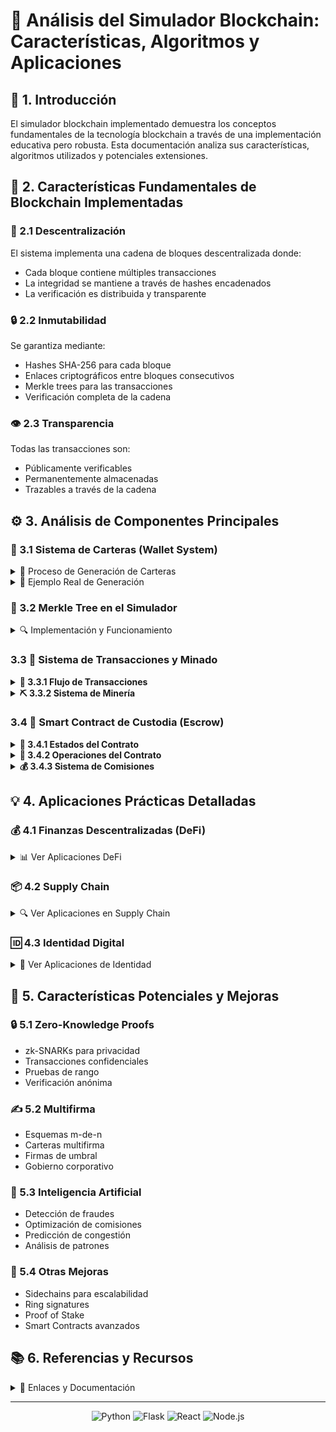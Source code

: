 # 🔗 Análisis del Simulador Blockchain: Características, Algoritmos y Aplicaciones

## 📌 1. Introducción

El simulador blockchain implementado demuestra los conceptos fundamentales de la tecnología blockchain a través de una implementación educativa pero robusta. Esta documentación analiza sus características, algoritmos utilizados y potenciales extensiones.

## 🌟 2. Características Fundamentales de Blockchain Implementadas

### 🔄 2.1 Descentralización
El sistema implementa una cadena de bloques descentralizada donde:
- Cada bloque contiene múltiples transacciones
- La integridad se mantiene a través de hashes encadenados
- La verificación es distribuida y transparente

### 🔒 2.2 Inmutabilidad
Se garantiza mediante:
- Hashes SHA-256 para cada bloque
- Enlaces criptográficos entre bloques consecutivos
- Merkle trees para las transacciones
- Verificación completa de la cadena

### 👁️ 2.3 Transparencia
Todas las transacciones son:
- Públicamente verificables
- Permanentemente almacenadas
- Trazables a través de la cadena

## ⚙️ 3. Análisis de Componentes Principales

### 💼 3.1 Sistema de Carteras (Wallet System)

<details>
<summary>🔐 Proceso de Generación de Carteras</summary>

```mermaid
graph TD
    A[Entropía 16 bytes] -->|SHA256| B[Checksum 4 bits]
    A --> C[Concatenación]
    B --> C
    C -->|12 grupos de 11 bits| D[Frase Mnemónica]
    D -->|PBKDF2| E[Semilla 64 bytes]
    E -->|HMAC-SHA512| F[64 bytes output]
    F -->|Primeros 32 bytes| G[Master Private Key]
    F -->|Últimos 32 bytes| H[Chain Code sin usar]
    G -->|ECDSA| I[Public Key]
    I -->|SHA256 + RIPEMD160| J[Dirección]
```

</details>

<details>
<summary>📝 Ejemplo Real de Generación</summary>

### 1️⃣ Entropía Inicial
Generamos 16 bytes de entropía aleatoria segura:
```
b9607f3e17a28b93fac8d225f029a21f
```

### 2️⃣ Proceso de Frase Mnemónica
1. Calculamos el checksum SHA256 de la entropía
2. Tomamos los primeros 4 bits del checksum: `0111`
3. Combinamos entropía + checksum
4. Dividimos en 12 grupos de 11 bits cada uno
5. Convertimos cada grupo en una palabra usando el diccionario BIP39

Resultado: 
```
rich advance sorry consider chunk six twelve bottom chalk life hammer discover
```

### 3️⃣ Generación de Semilla
1. Utilizamos PBKDF2 (Password-Based Key Derivation Function 2) 
   - Input: la frase mnemónica
   - Salt: "mnemonic" (sin passphrase adicional)
   - 2048 iteraciones
   - Resultado: semilla de 64 bytes

Semilla resultante:
```
eb7c262128ca9c2df68942449e526347e5fbac690ba31919cdd9309f3d822eac0e1b5da78caac8dc7464e22581265bb79f80507984246dc0184235c6595c94ba
```

### 4️⃣ Derivación de Clave Maestra
1. Aplicamos HMAC-SHA512
   - Input: la semilla
   - Key: "Bitcoin seed"
2. Del resultado de 64 bytes:
   - Primeros 32 bytes → Master Private Key:
     ```
     6f5dd801cee8b5fb32e8b53d415866d128fe78aa72cc554a6ead87175188989d
     ```
   - Últimos 32 bytes → Chain Code (no utilizado):
     ```
     aa2736bc6b3c4875a120a7e3388cce374ead3c7a9362c4d08cef99783cded8b4
     ```

### 5️⃣ Generación de Clave Pública
1. Utilizamos la curva elíptica secp256k1
2. Multiplicamos el punto generador por la clave privada
3. Obtenemos la clave pública sin comprimir (64 bytes):
```
57515390831c62952d73de0605260e9f11beaf2bd6429f2c2d13d960a79ca9e4cb1e4f9a737cbc0232a0803e0c0a1a81673d0b64e3200a3958a1945a9ae5de23
```

### 6️⃣ Creación de Dirección
1. Aplicamos SHA256 a la clave pública
2. Aplicamos RIPEMD160 al resultado
3. Obtenemos la dirección final:
```
f2025103a84d2ba893fd942a8140d09520958060
```

### 7️⃣ Protección de Clave Privada
1. Generamos un salt aleatorio de 16 bytes
2. Utilizamos la contraseña del usuario ("1234") con PBKDF2
3. Generamos un IV aleatorio
4. Ciframos la clave privada usando AES-256-CBC
5. Combinamos: salt + IV + datos cifrados
6. Codificamos en base64 para almacenamiento seguro

</details>

### 🌳 3.2 Merkle Tree en el Simulador

<details>
<summary>🔍 Implementación y Funcionamiento</summary>

```mermaid
graph TD
    A[Root Hash] --> B[Hash1-2]
    A --> C[Hash3-4]
    B --> D[Hash1]
    B --> E[Hash2]
    C --> F[Hash3]
    C --> G[Hash4]
    D --> H[Tx1]
    E --> I[Tx2]
    F --> J[Tx3]
    G --> K[Tx4]
    
    style A fill:#f9f,stroke:#333,stroke-width:4px
    style B fill:#bbf,stroke:#333,stroke-width:2px
    style C fill:#bbf,stroke:#333,stroke-width:2px
    style D fill:#ddf,stroke:#333,stroke-width:2px
    style E fill:#ddf,stroke:#333,stroke-width:2px
    style F fill:#ddf,stroke:#333,stroke-width:2px
    style G fill:#ddf,stroke:#333,stroke-width:2px
```

#### 🔄 Proceso de Construcción
1. Se calcula el hash SHA256 de cada transacción individual
2. Los hashes se emparejan y se combinan
3. Proceso continúa hasta obtener un único hash (root)
4. Si hay número impar de hashes, se duplica el último

#### 🎯 Beneficios en el Simulador
- **Eficiencia**: Verificación rápida de transacciones
- **Integridad**: Detección inmediata de modificaciones
- **Pruebas de Inclusión**: Verificación sin descargar todo el bloque
- **Escalabilidad**: Estructura optimizada para grandes conjuntos de datos

</details>

### 3.3 🔄 Sistema de Transacciones y Minado

<details>
<summary><strong>📝 3.3.1 Flujo de Transacciones</strong></summary>

#### Diagrama de Secuencia
> Ilustra el proceso completo desde la creación hasta la confirmación de una transacción

```mermaid
sequenceDiagram
participant Usuario
participant Frontend
participant Backend
participant Mempool
participant Blockchain

Usuario->>Frontend: Inicia transacción
Frontend->>Frontend: Prepara datos y firma
Frontend->>Backend: POST /transactions/new
Backend->>Backend: Verifica firma ECDSA
Backend->>Backend: Valida balance
Backend->>Mempool: Añade transacción
Backend->>Frontend: Confirma recepción

Note over Frontend,Backend: Proceso de Minado

Usuario->>Frontend: Selecciona transacciones
Frontend->>Backend: POST /mine
Backend->>Mempool: Obtiene transacciones
Backend->>Backend: Crea bloque candidato

loop Proof of Work
Backend->>Backend: Calcula hash
Backend->>Backend: Verifica dificultad
end

Backend->>Blockchain: Añade bloque
Backend->>Mempool: Elimina transacciones minadas
Backend->>Frontend: Retorna bloque minado
Frontend->>Usuario: Actualiza interfaz
```

#### Características Principales
- Verificación de firmas ECDSA
- Validación de balances
- Sistema de comisiones
- Confirmaciones en tiempo real
</details>

<details>
<summary><strong>⛏️ 3.3.2 Sistema de Minería</strong></summary>

#### Casos de Uso
> Proceso de minado y distribución de recompensas

```mermaid
graph TD
A[Minero] -->|Selecciona| B[Ver Mempool]
B -->|Hasta 3 tx| C[Iniciar Minado]
C -->|Mining Fee| D[Proof of Work]
C -->|Block Reward| E[Coinbase Tx]
D -->|Hash Válido| F[Nuevo Bloque]
F -->|Verificación| G[Añadir a Cadena]
G -->|Actualizar| H[Balances]

style A fill:#f9f,stroke:#333,stroke-width:2px
style D fill:#bbf,stroke:#333,stroke-width:2px
style F fill:#bfb,stroke:#333,stroke-width:2px
```

#### Características
- Selección de hasta 3 transacciones
- Dificultad ajustable (0-4 ceros)
- Recompensa base + comisiones
- Verificación de bloques minados
</details>

### 3.4 📜 Smart Contract de Custodia (Escrow)

<details>
<summary><strong>🔄 3.4.1 Estados del Contrato</strong></summary>

#### Diagrama de Estados
> Estados y transiciones posibles del contrato

```mermaid
stateDiagram-v2
    [*] --> PENDING_SELLER: Comprador Deposita
    PENDING_SELLER --> AWAITING_SHIPMENT: Vendedor Confirma
    AWAITING_SHIPMENT --> SHIPPED: Vendedor Envía + Tracking
    SHIPPED --> COMPLETED: Comprador Confirma
    
    PENDING_SELLER --> CANCELLED: Disputa/Timeout
    AWAITING_SHIPMENT --> CANCELLED: Disputa
    SHIPPED --> CANCELLED: Disputa
    
    COMPLETED --> [*]
    CANCELLED --> [*]
```

#### Características del Sistema
- Transiciones automáticas
- Validaciones por estado
- Timeouts configurables
- Sistema de disputas
</details>

<details>
<summary><strong>🤝 3.4.2 Operaciones del Contrato</strong></summary>

#### Diagrama de Secuencia
> Interacciones entre participantes

```mermaid
sequenceDiagram
    participant Comprador
    participant Contract
    participant Vendedor
    participant Blockchain
    
    Comprador->>Contract: createAgreement()
    Note right of Contract: Bloquea fondos + comisiones
    Contract->>Blockchain: depositTransaction
    Contract->>Vendedor: Notifica nuevo acuerdo
    
    Vendedor->>Contract: confirmSeller()
    Note right of Contract: Inicia período de envío
    
    Vendedor->>Contract: confirmShipment(tracking)
    Note right of Contract: Inicia período de confirmación
    
    alt Entrega Exitosa
        Comprador->>Contract: confirmDelivery()
        Contract->>Vendedor: releasePayment()
        Contract->>Blockchain: transferTransaction
    else Disputa
        Comprador->>Contract: openDispute()
        Contract->>Comprador: refundPayment()
        Contract->>Blockchain: refundTransaction
    end
```

#### Operaciones Principales
- Creación de acuerdo
- Confirmación de vendedor
- Registro de envío
- Confirmación de recepción
- Gestión de disputas
</details>

<details>
<summary><strong>💰 3.4.3 Sistema de Comisiones</strong></summary>

#### Diagrama de Flujo Financiero
> Distribución de fondos y comisiones

```mermaid
graph LR
    A[Fondos Totales] -->|100%| B{Distribución}
    B -->|98.7%| C[Monto Principal]
    B -->|1%| D[Comisión Mediador]
    B -->|0.3%| E[Comisiones Minería]
    
    C -->|Éxito| F[Vendedor]
    C -->|Disputa| G[Comprador]
    
    style A fill:#f9f,stroke:#333,stroke-width:2px
    style B fill:#bbf,stroke:#333,stroke-width:2px
    style C fill:#bfb,stroke:#333,stroke-width:2px
```

#### Desglose de Comisiones
- Mediador: 1%
- Minería: 0.1% × 3
- Monto principal: 98.7%
</details>

## 💡 4. Aplicaciones Prácticas Detalladas

### 💰 4.1 Finanzas Descentralizadas (DeFi)
<details>
<summary>📊 Ver Aplicaciones DeFi</summary>

#### 🏦 4.1.1 Custodia de Activos
- **Sistema de Custodia Segura**
  - Contratos inteligentes verificables
  - Bloqueo temporal programable
  - Múltiples firmantes requeridos
  - Condiciones personalizables

- **Monitoreo en Tiempo Real**
  - Seguimiento de estado de fondos
  - Notificaciones de eventos
  - Auditoría completa de movimientos

#### 🔄 4.1.2 Intercambios Atómicos
- **Proceso Automatizado**
  1. Propuesta de intercambio
  2. Bloqueo de activos
  3. Verificación de condiciones
  4. Ejecución simultánea
  5. Confirmación bilateral

- **Características de Seguridad**
  - Sin custodia central
  - Cancelación automática
  - Tiempos límite configurables

#### 💳 4.1.3 Préstamos Colateralizados
- **Gestión de Préstamos**
  - Evaluación automática de garantías
  - Ratio de colateralización dinámico
  - Liquidación programada
  - Gestión de intereses

- **Características Avanzadas**
  - Multi-colateral
  - Préstamos flash
  - Refinanciación automática

#### 🏊 4.1.4 Pools de Liquidez
- **Funcionamiento**
  - Agregación de fondos
  - Market making automático
  - Distribución proporcional
  - Comisiones dinámicas

- **Innovaciones**
  - Pools concentrados
  - Múltiples niveles de riesgo
  - Incentivos para proveedores

</details>

### 📦 4.2 Supply Chain
<details>
<summary>🔍 Ver Aplicaciones en Supply Chain</summary>

#### 🔄 4.2.1 Trazabilidad
- **Seguimiento en Tiempo Real**
  - Registro de ubicación GPS
  - Condiciones ambientales
  - Tiempos de tránsito
  - Transferencias de custodia

- **Documentación Digital**
  - Certificados de origen
  - Permisos sanitarios
  - Documentos de aduana
  - Facturas comerciales

#### ✅ 4.2.2 Verificación de Autenticidad
- **Sistema de Verificación**
  - Identificadores únicos
  - Sellos digitales
  - Firmas criptográficas
  - Certificados de autenticidad

- **Prevención de Falsificaciones**
  - Marcadores físicos-digitales
  - Histórico inmutable
  - Validación multi-factor

#### 📊 4.2.3 Gestión de Inventario
- **Control Automatizado**
  - Actualización en tiempo real
  - Predicción de demanda
  - Optimización de stock
  - Alertas automáticas

- **Integración IoT**
  - Sensores RFID
  - Monitoreo ambiental
  - Control de calidad
  - Mantenimiento predictivo

#### 🏭 4.2.4 Casos de Uso Específicos
- **Farmacéutica**
  - Control de temperatura
  - Trazabilidad de lotes
  - Verificación de caducidad
  - Gestión de recalls

- **Alimentos**
  - Cadena de frío
  - Origen de productos
  - Certificaciones orgánicas
  - Información nutricional

- **Lujo**
  - Autenticación de productos
  - Historial de propiedad
  - Certificados digitales
  - Garantías verificables

</details>

### 🆔 4.3 Identidad Digital
<details>
<summary>👤 Ver Aplicaciones de Identidad</summary>

#### 📜 4.3.1 Credenciales Verificables
- **Participantes**
  - Emisores autorizados
  - Titulares de identidad
  - Verificadores confiables
  - Redes de confianza

- **Tipos de Credenciales**
  - Identidad básica
  - Títulos académicos
  - Certificaciones profesionales
  - Licencias y permisos

#### ⚡ 4.3.2 Sistema de Claims
- **Características**
  - Auto-soberanía
  - Verificabilidad
  - Privacidad selectiva
  - Revocabilidad

- **Aplicaciones**
  - KYC financiero
  - Acceso a servicios
  - Votación electrónica
  - Control de acceso

#### 🔐 4.3.3 Verificación Zero-Knowledge
- **Casos de Uso**
  - Verificación de edad
  - Prueba de solvencia
  - Validación de credenciales
  - Autenticación anónima

- **Beneficios**
  - Privacidad mejorada
  - Cumplimiento regulatorio
  - Minimización de datos
  - Protección contra fraudes

</details>

## 🚀 5. Características Potenciales y Mejoras

### 🔒 5.1 Zero-Knowledge Proofs
- zk-SNARKs para privacidad
- Transacciones confidenciales
- Pruebas de rango
- Verificación anónima

### ✍️ 5.2 Multifirma
- Esquemas m-de-n
- Carteras multifirma
- Firmas de umbral
- Gobierno corporativo

### 🤖 5.3 Inteligencia Artificial
- Detección de fraudes
- Optimización de comisiones
- Predicción de congestión
- Análisis de patrones

### 🔄 5.4 Otras Mejoras
- Sidechains para escalabilidad
- Ring signatures
- Proof of Stake
- Smart Contracts avanzados

## 📚 6. Referencias y Recursos

<details>
<summary>📖 Enlaces y Documentación</summary>

### 📑 Documentación Técnica
- [BIP39 Specification](https://github.com/bitcoin/bips/blob/master/bip-0039.mediawiki)
- [Secp256k1 Documentation](https://en.bitcoin.it/wiki/Secp256k1)

### 🛠️ Herramientas
- [BIP39 Tool](https://iancoleman.io/bip39/)
- [Blockchain Demo](https://andersbrownworth.com/blockchain/)

</details>

---
<div align="center">

![Python](https://img.shields.io/badge/Python-3776AB?style=for-the-badge&logo=python&logoColor=white)
![Flask](https://img.shields.io/badge/Flask-000000?style=for-the-badge&logo=flask&logoColor=white)
![React](https://img.shields.io/badge/React-20232A?style=for-the-badge&logo=react&logoColor=61DAFB)
![Node.js](https://img.shields.io/badge/Node.js-43853D?style=for-the-badge&logo=node.js&logoColor=white)

</div>
